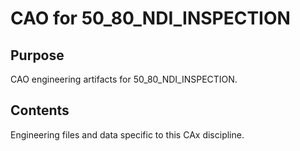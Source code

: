 # CAO for 50_80_NDI_INSPECTION

## Purpose
CAO engineering artifacts for 50_80_NDI_INSPECTION.

## Contents
Engineering files and data specific to this CAx discipline.
